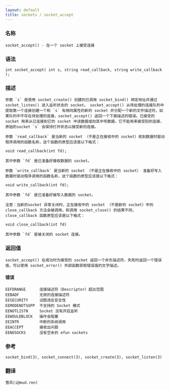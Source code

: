 ```yaml
---
layout: default
title: sockets / socket_accept
---
```


### 名称

    socket_accept() - 在一个 socket 上接受连接

### 语法

    int socket_accept( int s, string read_callback, string write_callback );

### 描述

    参数 `s` 是使用 socket_create() 创建的已调用 socket_bind() 绑定地址并通过 socket_listen() 进入监听状态的 socket。 socket_accept() 从待处理的连接队列中提取第一个连接创建一个和 `s` 有相同属性的新的 socket 并分配一个新的文件描述符，如果队列中不存在待处理的连接，socket_accept() 返回一个下面描述的错误。已接受的 socket 用来从已连接到它的 socket 中读数据或向其中写数据，它不能用来接受别的连接，原始的socket `s` 会保持打开状态以接受新的连接。

    参数 `read_callback` 是当新的 socket （不是正在接收中的 socket）收到数据时驱动程序调用的函数名称，这个函数的原型应该是以下格式：

    void read_callback(int fd);

    其中参数 `fd` 是已准备好接收数据的 socket。

    参数 `write_callback` 是当新的 socket （不是正在接收中的 socket） 准备好写入数据时驱动程序调用的函数名称，这个函数的原型应该是以下格式：

    void write_callback(int fd);

    其中参数 `fd` 是已准备好被写入数据的 socket。

    注意：当新的socket 异常关闭时，正在接收中的 socket （不是新的 socket）中的 close_callback 方法会被调用，和调用 socket_close() 的结果不同，close_callback 函数原型应该是以下格式：

    void close_callback(int fd)

    其中参数 `fd` 是被关闭的 socket 连接。

### 返回值

    socket_accept() 在成功时为接受的 socket 返回一个非负描述符，失败时返回一个错误值，可以使用 socket_error() 外部函数获取错误值的文字描述。

#### 错误

    EEFDRANGE      连接描述符（Descriptor）超出范围
    EEBADF         无效的连接描述符
    EESECURITY     试图违反安全性
    EEMODENOTSUPP  不支持的 Socket 模式
    EENOTLISTN     Socket 没有开启监听
    EEWOULDBLOCK   操作会阻塞
    EEINTR         中断的系统调用
    EEACCEPT       接收出问题
    EENOSOCKS      没有空余的 efun sockets

### 参考

    socket_bind(3), socket_connect(3), socket_create(3), socket_listen(3)

### 翻译 ###

    雪风(i@mud.ren)
